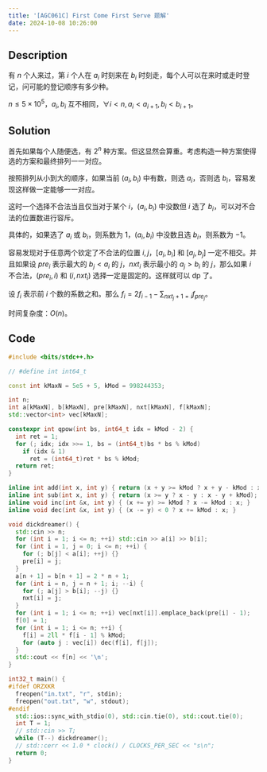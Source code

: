 ```yaml
---
title: '[AGC061C] First Come First Serve 题解'
date: 2024-10-08 10:26:00
---
```


## Description

有 $n$ 个人来过，第 $i$ 个人在 $a_i$ 时刻来在 $b_i$ 时刻走，每个人可以在来时或走时登记，问可能的登记顺序有多少种。

$n\leq 5\times 10^5$，$a_i,b_i$ 互不相同，$\forall i<n,a_i<a_{i+1},b_{i}<b_{i+1}$。

## Solution

首先如果每个人随便选，有 $2^n$ 种方案。但这显然会算重。考虑构造一种方案使得选的方案和最终排列一一对应。

按照排列从小到大的顺序，如果当前 $(a_i,b_i)$ 中有数，则选 $a_i$，否则选 $b_i$，容易发现这样做一定能够一一对应。

这时一个选择不合法当且仅当对于某个 $i$，$(a_i,b_i)$ 中没数但 $i$ 选了 $b_i$，可以对不合法的位置数进行容斥。

具体的，如果选了 $a_i$ 或 $b_i$，则系数为 $1$，$(a_i,b_i)$ 中没数且选 $b_i$，则系数为 $-1$。

容易发现对于任意两个钦定了不合法的位置 $i,j$，$[a_i,b_i]$ 和 $[a_j,b_j]$ 一定不相交。并且如果设 $pre_i$ 表示最大的 $b_j<a_i$ 的 $j$，$nxt_i$ 表示最小的 $a_j>b_i$ 的 $j$，那么如果 $i$ 不合法，$(pre_i,i)$ 和 $(i,nxt_i)$ 选择一定是固定的。这样就可以 dp 了。

设 $f_i$ 表示前 $i$ 个数的系数之和。那么 $f_i=2f_{i-1}-\sum_{nxt_j+1=i}{f_{pre_j}}$。

时间复杂度：$O(n)$。

## Code

```cpp
#include <bits/stdc++.h>

// #define int int64_t

const int kMaxN = 5e5 + 5, kMod = 998244353;

int n;
int a[kMaxN], b[kMaxN], pre[kMaxN], nxt[kMaxN], f[kMaxN];
std::vector<int> vec[kMaxN];

constexpr int qpow(int bs, int64_t idx = kMod - 2) {
  int ret = 1;
  for (; idx; idx >>= 1, bs = (int64_t)bs * bs % kMod)
    if (idx & 1)
      ret = (int64_t)ret * bs % kMod;
  return ret;
}

inline int add(int x, int y) { return (x + y >= kMod ? x + y - kMod : x + y); }
inline int sub(int x, int y) { return (x >= y ? x - y : x - y + kMod); }
inline void inc(int &x, int y) { (x += y) >= kMod ? x -= kMod : x; }
inline void dec(int &x, int y) { (x -= y) < 0 ? x += kMod : x; }

void dickdreamer() {
  std::cin >> n;
  for (int i = 1; i <= n; ++i) std::cin >> a[i] >> b[i];
  for (int i = 1, j = 0; i <= n; ++i) {
    for (; b[j] < a[i]; ++j) {}
    pre[i] = j;
  }
  a[n + 1] = b[n + 1] = 2 * n + 1;
  for (int i = n, j = n + 1; i; --i) {
    for (; a[j] > b[i]; --j) {}
    nxt[i] = j;
  }
  for (int i = 1; i <= n; ++i) vec[nxt[i]].emplace_back(pre[i] - 1);
  f[0] = 1;
  for (int i = 1; i <= n; ++i) {
    f[i] = 2ll * f[i - 1] % kMod;
    for (auto j : vec[i]) dec(f[i], f[j]);
  }
  std::cout << f[n] << '\n';
}

int32_t main() {
#ifdef ORZXKR
  freopen("in.txt", "r", stdin);
  freopen("out.txt", "w", stdout);
#endif
  std::ios::sync_with_stdio(0), std::cin.tie(0), std::cout.tie(0);
  int T = 1;
  // std::cin >> T;
  while (T--) dickdreamer();
  // std::cerr << 1.0 * clock() / CLOCKS_PER_SEC << "s\n";
  return 0;
}
```